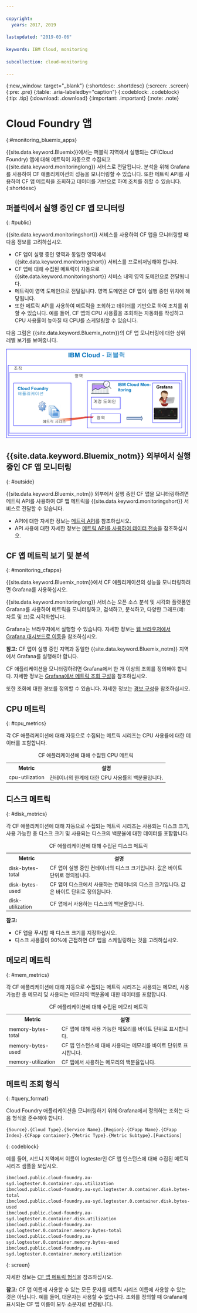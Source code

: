 ```yaml
---

copyright:
  years: 2017, 2019

lastupdated: "2019-03-06"

keywords: IBM Cloud, monitoring

subcollection: cloud-monitoring

---
```


{:new_window: target="_blank"}
{:shortdesc: .shortdesc}
{:screen: .screen}
{:pre: .pre}
{:table: .aria-labeledby="caption"}
{:codeblock: .codeblock}
{:tip: .tip}
{:download: .download}
{:important: .important}
{:note: .note}


# Cloud Foundry 앱
 {:#monitoring_bluemix_apps}

{{site.data.keyword.Bluemix}}에서는 퍼블릭 지역에서 실행되는 CF(Cloud Foundry) 앱에 대해 메트릭이 자동으로 수집되고 {{site.data.keyword.monitoringlong}} 서비스로 전달됩니다. 분석을 위해 Grafana를 사용하여 CF 애플리케이션의 성능을 모니터링할 수 있습니다. 또한 메트릭 API를 사용하여 CF 앱 메트릭을 조회하고 데이터를 기반으로 하여 조치를 취할 수 있습니다.
{:shortdesc}


## 퍼블릭에서 실행 중인 CF 앱 모니터링
{: #public}


{{site.data.keyword.monitoringshort}} 서비스를 사용하여 CF 앱을 모니터링할 때 다음 정보를 고려하십시오.

* CF 앱이 실행 중인 영역과 동일한 영역에서 {{site.data.keyword.monitoringshort}} 서비스를 프로비저닝해야 합니다.
* CF 앱에 대해 수집된 메트릭이 자동으로 {{site.data.keyword.monitoringshort}} 서비스 내의 영역 도메인으로 전달됩니다. 
* 메트릭이 영역 도메인으로 전달됩니다. 영역 도메인은 CF 앱이 실행 중인 위치에 해당됩니다. 
* 또한 메트릭 API를 사용하여 메트릭을 조회하고 데이터를 기반으로 하여 조치를 취할 수 있습니다. 예를 들어, CF 앱의 CPU 사용률을 조회하는 자동화를 작성하고 CPU 사용률이 높아질 때 CPU를 스케일링할 수 있습니다.

다음 그림은 {{site.data.keyword.Bluemix_notm}}의 CF 앱 모니터링에 대한 상위 레벨 보기를 보여줍니다.

![{{site.data.keyword.Bluemix_notm}}의 CF 앱 모니터링에 대한 상위 레벨 보기](images/cfapp_metrics_ov.png "{{site.data.keyword.Bluemix_notm}}의 CF 앱 모니터링에 대한 상위 레벨 보기")

## {{site.data.keyword.Bluemix_notm}} 외부에서 실행 중인 CF 앱 모니터링
{: #outside}

{{site.data.keyword.Bluemix_notm}} 외부에서 실행 중인 CF 앱을 모니터링하려면 메트릭 API를 사용하여 CF 앱 메트릭을 {{site.data.keyword.monitoringshort}} 서비스로 전달할 수 있습니다.

* API에 대한 자세한 정보는 [메트릭 API](https://console.bluemix.net/apidocs/927-ibm-cloud-monitoring-metrics-api?&language=node#introduction)를 참조하십시오.
* API 사용에 대한 자세한 정보는 [메트릭 API를 사용하여 데이터 전송](/docs/services/cloud-monitoring/send-metrics?topic=cloud-monitoring-send_data_api#send_data_api)을 참조하십시오.




## CF 앱 메트릭 보기 및 분석
{: #monitoring_cfapps}

{{site.data.keyword.Bluemix_notm}}에서 CF 애플리케이션의 성능을 모니터링하려면 Grafana를 사용하십시오. 

{{site.data.keyword.monitoringlong}} 서비스는 오픈 소스 분석 및 시각화 플랫폼인 Grafana를 사용하여 메트릭을 모니터링하고, 검색하고, 분석하고, 다양한 그래프(예: 차트 및 표)로 시각화합니다.

Grafana는 브라우저에서 실행할 수 있습니다. 자세한 정보는 [웹 브라우저에서 Grafana 대시보드로 이동](/docs/services/cloud-monitoring/grafana?topic=cloud-monitoring-navigating_grafana#launch_grafana_from_browser)을 참조하십시오.

**참고:** CF 앱이 실행 중인 지역과 동일한 {{site.data.keyword.Bluemix_notm}} 지역에서 Grafana를 실행해야 합니다.


CF 애플리케이션을 모니터링하려면 Grafana에서 한 개 이상의 조회를 정의해야 합니다. 자세한 정보는 [Grafana에서 메트릭 조회 구성](/docs/services/cloud-monitoring/grafana?topic=cloud-monitoring-define_query#define_query)을 참조하십시오. 

또한 조회에 대한 경보를 정의할 수 있습니다. 자세한 정보는 [경보 구성](/docs/services/cloud-monitoring?topic=cloud-monitoring-config_alerts_ov#config_alerts_ov)을 참조하십시오.



## CPU 메트릭
{: #cpu_metrics}

각 CF 애플리케이션에 대해 자동으로 수집되는 메트릭 시리즈는 CPU 사용률에 대한 데이터를 포함합니다.


<table>
  <caption>CF 애플리케이션에 대해 수집된 CPU 메트릭</caption>
  <tr>
    <th>Metric</th>
    <th>설명</th>
  </tr>
  <tr>
    <td>cpu-utilization</td>
    <td>컨테이너의 한계에 대한 CPU 사용률의 백분율입니다.</td>
  </tr>
</table>


## 디스크 메트릭
{: #disk_metrics}

각 CF 애플리케이션에 대해 자동으로 수집되는 메트릭 시리즈는 사용되는 디스크 크기, 사용 가능한 총 디스크 크기 및 사용되는 디스크의 백분율에 대한 데이터를 포함합니다.


<table>
  <caption>CF 애플리케이션에 대해 수집된 디스크 메트릭</caption>
  <tr>
    <th>Metric</th>
    <th>설명</th>
  </tr>
  <tr>
    <td>disk-bytes-total</td>
    <td>CF 앱이 실행 중인 컨테이너의 디스크 크기입니다. 값은 바이트 단위로 정의됩니다.</td>
  </tr>
  <tr>
    <td>disk-bytes-used</td>
    <td>CF 앱이 디스크에서 사용하는 컨테이너의 디스크 크기입니다. 값은 바이트 단위로 정의됩니다.</td>
  </tr>
  <tr>
    <td>disk-utilization</td>
    <td>CF 앱에서 사용하는 디스크의 백분율입니다.</td>
  </tr>
</table>

**참고:** 

* CF 앱을 푸시할 때 디스크 크기를 지정하십시오.
* 디스크 사용률이 90%에 근접하면 CF 앱을 스케일링하는 것을 고려하십시오.

## 메모리 메트릭
{: #mem_metrics}

각 CF 애플리케이션에 대해 자동으로 수집되는 메트릭 시리즈는 사용되는 메모리, 사용 가능한 총 메모리 및 사용되는 메모리의 백분율에 대한 데이터를 포함합니다.

<table>
  <caption>CF 애플리케이션에 대해 수집된 메모리 메트릭</caption>
  <tr>
    <th>Metric</th>
    <th>설명</th>
  </tr>
  <tr>
    <td>memory-bytes-total</td>
    <td>CF 앱에 대해 사용 가능한 메모리를 바이트 단위로 표시합니다.</td>
  </tr>
  <tr>
    <td>memory-bytes-used</td>
    <td>CF 앱 인스턴스에 대해 사용되는 메모리를 바이트 단위로 표시합니다.</td>
  </tr>
  <tr>
    <td>memory-utilization</td>
    <td>CF 앱에서 사용하는 메모리의 백분율입니다.</td>
  </tr>
</table>


## 메트릭 조회 형식
{: #query_format}


Cloud Foundry 애플리케이션을 모니터링하기 위해 Grafana에서 정의하는 조회는 다음 형식을 준수해야 합니다. 

```
{Source}.{Cloud Type}.{Service Name}.{Region}.{CFapp Name}.{CFapp Index}.{CFapp container}.{Metric Type}.{Metric Subtype}.[Functions]
```
{: codeblock}

예를 들어, 시드니 지역에서 이름이 logtester인 CF 앱 인스턴스에 대해 수집된 메트릭 시리즈 샘플을 보십시오.

```
ibmcloud.public.cloud-foundry.au-syd.logtester.0.container.cpu.utilization
ibmcloud.public.cloud-foundry.au-syd.logtester.0.container.disk.bytes-total
ibmcloud.public.cloud-foundry.au-syd.logtester.0.container.disk.bytes-used
ibmcloud.public.cloud-foundry.au-syd.logtester.0.container.disk.utilization
ibmcloud.public.cloud-foundry.au-syd.logtester.0.container.memory.bytes-total
ibmcloud.public.cloud-foundry.au-syd.logtester.0.container.memory.bytes-used
ibmcloud.public.cloud-foundry.au-syd.logtester.0.container.memory.utilization
```
{: screen}

자세한 정보는 [CF 앱 메트릭 형식](/docs/services/cloud-monitoring/reference?topic=cloud-monitoring-cfapps_metrics_format#cfapps_metrics_format)을 참조하십시오.

**참고:** CF 앱 이름에 사용할 수 있는 모든 문자를 메트릭 시리즈 이름에 사용할 수 있는 것은 아닙니다. 예를 들어, 대문자는 사용할 수 없습니다. 조회를 정의할 때 Grafana에 표시되는 CF 앱 이름이 모두 소문자로 변경됩니다.




